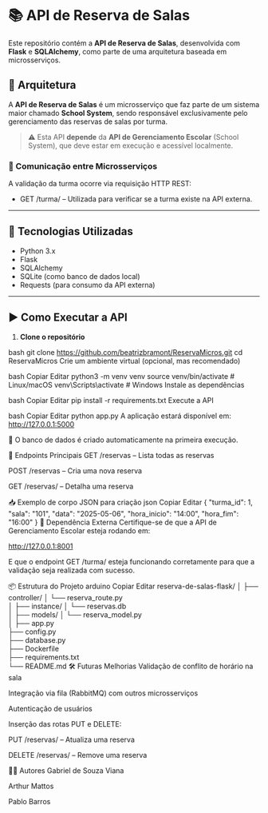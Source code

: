 # 📚 API de Reserva de Salas

Este repositório contém a **API de Reserva de Salas**, desenvolvida com **Flask** e **SQLAlchemy**, como parte de uma arquitetura baseada em microsserviços.

## 🧩 Arquitetura

A **API de Reserva de Salas** é um microsserviço que faz parte de um sistema maior chamado **School System**, sendo responsável exclusivamente pelo gerenciamento das reservas de salas por turma.

> ⚠️ Esta API **depende** da **API de Gerenciamento Escolar** (School System), que deve estar em execução e acessível localmente.

### 📡 Comunicação entre Microsserviços

A validação da turma ocorre via requisição HTTP REST:
- GET /turma/<id> – Utilizada para verificar se a turma existe na API externa.

---

## 🚀 Tecnologias Utilizadas

- Python 3.x  
- Flask  
- SQLAlchemy  
- SQLite (como banco de dados local)  
- Requests (para consumo da API externa)

---

## ▶️ Como Executar a API

1. **Clone o repositório**

bash
git clone https://github.com/beatrizbramont/ReservaMicros.git
cd ReservaMicros
Crie um ambiente virtual (opcional, mas recomendado)

bash
Copiar
Editar
python3 -m venv venv
source venv/bin/activate  # Linux/macOS
venv\Scripts\activate     # Windows
Instale as dependências

bash
Copiar
Editar
pip install -r requirements.txt
Execute a API

bash
Copiar
Editar
python app.py
A aplicação estará disponível em: http://127.0.0.1:5000

📝 O banco de dados é criado automaticamente na primeira execução.

📡 Endpoints Principais
GET /reservas – Lista todas as reservas

POST /reservas – Cria uma nova reserva

GET /reservas/<id> – Detalha uma reserva

📥 Exemplo de corpo JSON para criação
json
Copiar
Editar
{
  "turma_id": 1,
  "sala": "101",
  "data": "2025-05-06",
  "hora_inicio": "14:00",
  "hora_fim": "16:00"
}
🔗 Dependência Externa
Certifique-se de que a API de Gerenciamento Escolar esteja rodando em:

http://127.0.0.1:8001

E que o endpoint GET /turma/<id> esteja funcionando corretamente para que a validação seja realizada com sucesso.

📦 Estrutura do Projeto
arduino
Copiar
Editar
reserva-de-salas-flask/
│
├── controller/
│   └── reserva_route.py      
│
├── instance/
│   └── reservas.db           
│
├── models/
│   └── reserva_model.py      
│
├── app.py                    
├── config.py                 
├── database.py               
├── Dockerfile                
├── requirements.txt          
└── README.md
🛠️ Futuras Melhorias
Validação de conflito de horário na sala

Integração via fila (RabbitMQ) com outros microsserviços

Autenticação de usuários

Inserção das rotas PUT e DELETE:

PUT /reservas/<id> – Atualiza uma reserva

DELETE /reservas/<id> – Remove uma reserva

🧑‍💻 Autores
Gabriel de Souza Viana

Arthur Mattos

Pablo Barros


